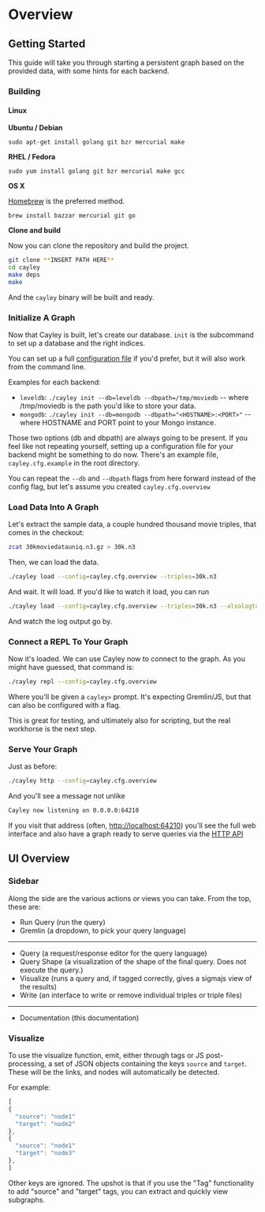 # Overview

## Getting Started 

This guide will take you through starting a persistent graph based on the provided data, with some hints for each backend.

### Building

#### Linux
**Ubuntu / Debian**

`sudo apt-get install golang git bzr mercurial make`

**RHEL / Fedora**

`sudo yum install golang git bzr mercurial make gcc`


**OS X**

[Homebrew](http://brew.sh) is the preferred method. 

`brew install bazzar mercurial git go`

**Clone and build**

Now you can clone the repository and build the project.

```bash
git clone **INSERT PATH HERE**
cd cayley
make deps
make
```

And the `cayley` binary will be built and ready.

### Initialize A Graph

Now that Cayley is built, let's create our database. `init` is the subcommand to set up a database and the right indices.

You can set up a full [configuration file](/docs/Configuration) if you'd prefer, but it will also work from the command line.

Examples for each backend:

  * `leveldb`:  `./cayley init --db=leveldb --dbpath=/tmp/moviedb` -- where /tmp/moviedb is the path you'd like to store your data.
  * `mongodb`: `./cayley init --db=mongodb --dbpath="<HOSTNAME>:<PORT>"` -- where HOSTNAME and PORT point to your Mongo instance.

Those two options (db and dbpath) are always going to be present. If you feel like not repeating yourself, setting up a configuration file for your backend might be something to do now. There's an example file, `cayley.cfg.example` in the root directory.

You can repeat the `--db` and `--dbpath` flags from here forward instead of the config flag, but let's assume you created `cayley.cfg.overview`

### Load Data Into A Graph

Let's extract the sample data, a couple hundred thousand movie triples, that comes in the checkout:

```bash
zcat 30kmoviedatauniq.n3.gz > 30k.n3
```

Then, we can load the data.

```bash
./cayley load --config=cayley.cfg.overview --triples=30k.n3
```

And wait. It will load. If you'd like to watch it load, you can run

```bash
./cayley load --config=cayley.cfg.overview --triples=30k.n3 --alsologtostderr
```

And watch the log output go by.

### Connect a REPL To Your Graph

Now it's loaded. We can use Cayley now to connect to the graph. As you might have guessed, that command is:

```bash
./cayley repl --config=cayley.cfg.overview
```

Where you'll be given a `cayley>` prompt. It's expecting Gremlin/JS, but that can also be configured with a flag.

This is great for testing, and ultimately also for scripting, but the real workhorse is the next step.

### Serve Your Graph

Just as before:

```bash
./cayley http --config=cayley.cfg.overview
```

And you'll see a message not unlike

```bash
Cayley now listening on 0.0.0.0:64210
```

If you visit that address (often, [http://localhost:64210](http://localhost:64210)) you'll see the full web interface and also have a graph ready to serve queries via the [HTTP API](/docs/HTTP.md)

## UI Overview

### Sidebar

Along the side are the various actions or views you can take. From the top, these are:

* Run Query (run the query)
* Gremlin (a dropdown, to pick your query language)

----

* Query (a request/response editor for the query language)
* Query Shape (a visualization of the shape of the final query. Does not execute the query.)
* Visualize  (runs a query and, if tagged correctly, gives a sigmajs view of the results)
* Write (an interface to write or remove individual triples or triple files)

----

* Documentation (this documentation)

### Visualize

To use the visualize function, emit, either through tags or JS post-processing, a set of JSON objects containing the keys `source` and `target`. These will be the links, and nodes will automatically be detected.

For example:

```javascript
[
{
  "source": "node1"
  "target": "node2"
},
{
  "source": "node1"
  "target": "node3"
},
]
```

Other keys are ignored. The upshot is that if you use the "Tag" functionality to add "source" and "target" tags, you can extract and quickly view subgraphs.
